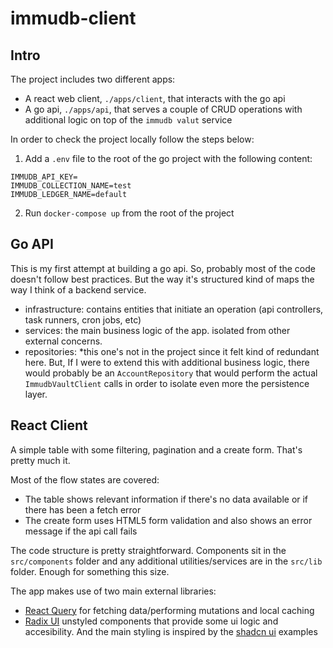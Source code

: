 # immudb-client


## Intro

The project includes two different apps:
- A react web client, `./apps/client`, that interacts with the go api
- A go api, `./apps/api`, that serves a couple of CRUD operations with additional logic on top of the `immudb valut` service 


In order to check the project locally follow the steps below:

1. Add a `.env` file to the root of the go project with the following content:
```
IMMUDB_API_KEY=
IMMUDB_COLLECTION_NAME=test
IMMUDB_LEDGER_NAME=default
```

2. Run `docker-compose up` from the root of the project

## Go API

This is my first attempt at building a go api. So, probably most of the code doesn't follow best practices.
But the way it's structured kind of maps the way I think of a backend service.
- infrastructure: contains entities that initiate an operation (api controllers, task runners, cron jobs, etc)
- services: the main business logic of the app. isolated from other external concerns. 
- repositories: *this one's not in the project since it felt kind of redundant here. But, If I were to extend this with additional business logic, 
there would probably be an `AccountRepository` that would perform the actual `ImmudbVaultClient` calls in order to isolate even more the persistence layer.


## React Client

A simple table with some filtering, pagination and a create form. That's pretty much it.

Most of the flow states are covered:
- The table shows relevant information if there's no data available or if there has been a fetch error
- The create form uses HTML5 form validation and also shows an error message if the api call fails

The code structure is pretty straightforward. Components sit in the `src/components` folder and any additional utilities/services are in the `src/lib` folder. Enough for something this size. 

The app makes use of two main external libraries: 
- [React Query](https://tanstack.com/query/v4) for fetching data/performing mutations and local caching
- [Radix UI](https://www.radix-ui.com/) unstyled components that provide some ui logic and accesibility. 
And the main styling is inspired by the [shadcn ui](https://github.com/shadcn/ui) examples 

